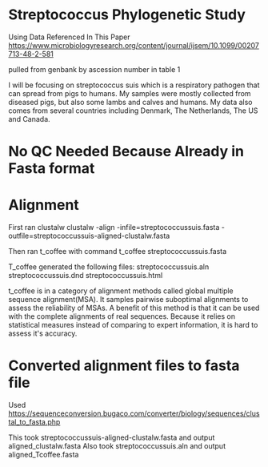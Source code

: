 # Streptococcus Phylogenetic Study
Using Data Referenced In This Paper 
https://www.microbiologyresearch.org/content/journal/ijsem/10.1099/00207713-48-2-581

pulled from genbank by ascession number in table 1

I will be focusing on streptococcus suis which is a respiratory pathogen that can spread from pigs to humans. My samples were mostly collected from diseased pigs, but also some lambs and calves and humans. My data also comes from several countries including Denmark, The Netherlands, The US and Canada.

# No QC Needed Because Already in Fasta format
# Alignment
First ran clustalw
clustalw -align -infile=streptococcussuis.fasta -outfile=streptococcussuis-aligned-clustalw.fasta

Then ran t_coffee with command
t_coffee streptococcussuis.fasta

T_coffee generated the following files:
streptococcussuis.aln
streptococcussuis.dnd
streptococcussuis.html

t_coffee is in a category of alignment methods called global multiple sequence alignment(MSA). It samples pairwise suboptimal alignments to assess the reliability of MSAs. A benefit of this method is that it can be used with the complete alignments of real sequences. Because it relies on statistical measures instead of comparing to expert information, it is hard to assess it's accuracy.

# Converted alignment files to fasta file
Used https://sequenceconversion.bugaco.com/converter/biology/sequences/clustal_to_fasta.php

This took streptococcussuis-aligned-clustalw.fasta and output aligned_clustalw.fasta
Also took streptococcussuis.aln and output aligned_Tcoffee.fasta

